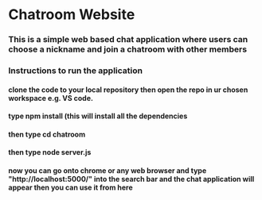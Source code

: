 # Chatroom Website

### This is a simple web based chat application where users can choose a nickname and join a chatroom with other members

### Instructions to run the application
#### clone the code to your local repository then open the repo in ur chosen workspace e.g. VS code.
#### type npm install (this will install all the dependencies
#### then type cd chatroom 
#### then type node server.js
#### now you can go onto chrome or any web browser and type "http://localhost:5000/" into the search bar and the chat application will appear then you can use it from here
